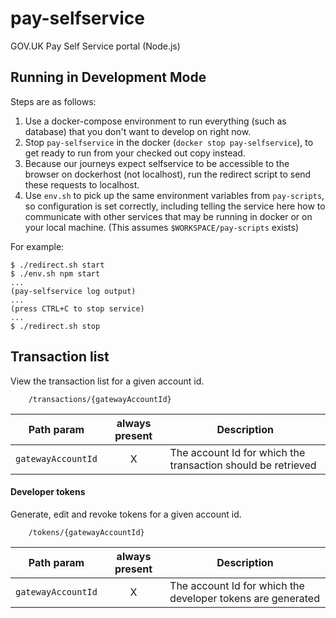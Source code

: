 # pay-selfservice
GOV.UK Pay Self Service portal (Node.js)

## Running in Development Mode

Steps are as follows:

1. Use a docker-compose environment to run everything (such as database) that you don't want to develop on right now.
2. Stop `pay-selfservice` in the docker (`docker stop pay-selfservice`), to get ready to run from your checked out copy instead.
3. Because our journeys expect selfservice to be accessible to the browser on dockerhost (not localhost), run the redirect script to send these requests to localhost.
3. Use `env.sh` to pick up the same environment variables from `pay-scripts`, so configuration is set correctly, including telling the service here how to communicate with other services that may be running in docker or on your local machine. (This assumes `$WORKSPACE/pay-scripts` exists)

For example:

```
$ ./redirect.sh start
$ ./env.sh npm start
...
(pay-selfservice log output)
...
(press CTRL+C to stop service)
...
$ ./redirect.sh stop
```


## Transaction list

View the transaction list for a given account id.

```
    /transactions/{gatewayAccountId}
```

| Path param               | always present | Description                               |
| ------------------------ |:--------:| -----------------------------------------       |
| `gatewayAccountId`       | X | The account Id for which the transaction should be retrieved  |


#### Developer tokens

Generate, edit and revoke tokens for a given account id.

```
    /tokens/{gatewayAccountId}
```

| Path param               | always present | Description                               |
| ------------------------ |:--------:| -----------------------------------------       |
| `gatewayAccountId`       | X | The account Id for which the developer tokens are generated  |
